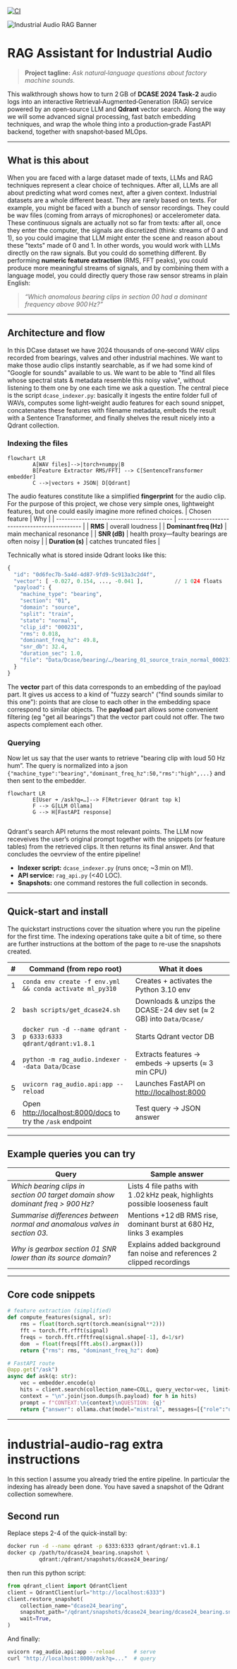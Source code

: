 [![CI](https://github.com/sylvainbonnot/industrial-audio-rag/actions/workflows/ci.yml/badge.svg)](https://github.com/sylvainbonnot/industrial-audio-rag/actions/workflows/ci.yml)


![Industrial Audio RAG Banner](docs/images/banner.png)

# RAG Assistant for Industrial Audio

> **Project tagline:** *Ask natural‑language questions about factory machine sounds.*

This walkthrough shows how to turn 2 GB of **DCASE 2024 Task‑2** audio logs into an interactive Retrieval‑Augmented‑Generation (RAG) service powered by an open‑source LLM and **Qdrant** vector search.
Along the way we will some advanced signal processing, fast batch embedding techniques, and wrap the whole thing into a production‑grade FastAPI backend, together with snapshot‑based MLOps.

---

##  What is this about
When you are faced with a large dataset made of texts, LLMs and RAG techniques represent a clear choice of techniques. After all, LLMs are all about predicting what word comes next, after a given context.
Industrial datasets are a whole different beast. They are rarely based on texts. For example, you might be faced with a bunch of sensor recordings. They could be wav files (coming from arrays of microphones) or accelerometer data. These continuous signals are actually not so far from texts: after all, once they enter the computer, the signals are discretized (think: streams of 0 and 1), so you could imagine that LLM might enter the scene and reason about these "texts" made of 0 and 1. In other words, you would work with LLMs directly on the raw signals. But you could do something different. By performing **numeric feature extraction** (RMS, FFT peaks), you could produce more meaningful streams of signals, and by combining them with a language model, you could directly query those raw sensor streams in plain English:

> *“Which anomalous bearing clips in section 00 had a dominant frequency above 900 Hz?”*


---

## Architecture and flow
In this DCase dataset we have 2024 thousands of one‑second WAV clips recorded from bearings, valves and other industrial machines.
We want to make those audio clips instantly searchable, as if we had some kind of "Google for sounds" available to us. We want to be able to "find all files whose spectral stats & metadata resemble this noisy valve", without listening to them one by one each time we ask a question. The central piece is the script ```dcase_indexer.py```: basically it ingests the entire folder full of WAVs, computes some light‑weight audio features for each sound snippet, concatenates these features with filename metadata, embeds the result with a Sentence Transformer, and finally shelves the result nicely into a Qdrant collection.

### Indexing the files
```mermaid
flowchart LR
        A[WAV files]-->|torch+numpy|B
        B[Feature Extractor RMS/FFT] --> C[SentenceTransformer embedder]
        C -->|vectors + JSON| D[Qdrant]
```

The audio features constitute like a simplified **fingerprint** for the audio clip. For the purpose of this project, we chose very simple ones, lightweight features, but one could easily imagine more refined choices.
| Chosen feature                                   | Why                                   |
| ----------------------------------------- | -------------------------------------------- |
| **RMS**                                   | overall loudness                             |
| **Dominant freq (Hz)**                    | main mechanical resonance                    |
| **SNR (dB)**                              | health proxy—faulty bearings are often noisy |
| **Duration (s)**                          | catches truncated files                      |


Technically what is stored inside Qdrant looks like this:
```python
{
  "id": "0d6fec7b-5a4d-4d87-9fd9-5c913a3c2d4f",
  "vector": [ -0.027, 0.154, ..., -0.041 ],          // 1 024 floats
  "payload": {
    "machine_type": "bearing",
    "section": "01",
    "domain": "source",
    "split": "train",
    "state": "normal",
    "clip_id": "000231",
    "rms": 0.018,
    "dominant_freq_hz": 49.8,
    "snr_db": 32.4,
    "duration_sec": 1.0,
    "file": "Data/Dcase/bearing/…/bearing_01_source_train_normal_000231.wav"
  }
}
```

The **vector** part of this data corresponds to an embedding of the payload part. It gives us access to a kind of "fuzzy search" ("find sounds similar to this one"): points that are close to each other in the embedding space correspond to similar objects. The **payload** part allows some convenient filtering (eg "get all bearings") that the vector part could not offer. The two aspects complement each other.

### Querying

Now let us say that the user wants to retrieve "bearing clip with loud 50 Hz hum”. The query is normalized into a json ```{"machine_type":"bearing","dominant_freq_hz":50,"rms":"high",...}``` and then sent to the embedder. 
```mermaid
flowchart LR
        E[User ➜ /ask?q=…]--> F[Retriever Qdrant top k]
        F --> G[LLM Ollama]
        G --> H[FastAPI response]
    
```
Qdrant's search API returns the most relevant points. The LLM now receveives the user’s original prompt together with the snippets (or feature tables) from the retrieved clips. It then returns its final answer. And that concludes the oevrview of the entire pipeline!


* **Indexer script:** `dcase_indexer.py` (runs once; \~3 min on M1).
* **API service:** `rag_api.py` (<40 LOC).
* **Snapshots:** one command restores the full collection in seconds.

---

## Quick‑start and install
The quickstart instructions cover the situation where you run the pipeline for the first time. The indexing operations take quite a bit of time, so there are further instructions at the bottom of the page to re-use the snapshots created. 

| # | Command (from repo root)                                                                                                                       | What it does                                                        |
| - | ---------------------------------------------------------------------------------------------------------------------------------------------- | ------------------------------------------------------------------- |
| 1 | `conda env create -f env.yml && conda activate ml_py310`                                                                                       | Creates + activates the Python 3.10 env                             |
| 2 | `bash scripts/get_dcase24.sh`                                                                                                                  | Downloads & unzips the DCASE-24 dev set (≈ 2 GB) into `Data/Dcase/` |
| 3 | `docker run -d --name qdrant -p 6333:6333 qdrant/qdrant:v1.8.1`                                                                                | Starts Qdrant vector DB                                             |
| 4 | `python -m rag_audio.indexer --data Data/Dcase`                                                                                                | Extracts features → embeds → upserts (≈ 3 min CPU)                  |
| 5 | `uvicorn rag_audio.api:app --reload`                                                                                                           | Launches FastAPI on [http://localhost:8000](http://localhost:8000)  |
| 6 | Open [http://localhost:8000/docs](http://localhost:8000/docs) to try the `/ask` endpoint | Test query → JSON answer                                            |


---

## Example queries you can try

| Query                                                                          | Sample answer                                                               |
| ------------------------------------------------------------------------------ | --------------------------------------------------------------------------- |
| *Which bearing clips in section 00 target domain show dominant freq > 900 Hz?* | Lists 4 file paths with 1 .02 kHz peak, highlights possible looseness fault |
| *Summarise differences between normal and anomalous valves in section 03.*     | Mentions +12 dB RMS rise, dominant burst at 680 Hz, links 3 examples        |
| *Why is gearbox section 01 SNR lower than its source domain?*                  | Explains added background fan noise and references 2 clipped recordings     |

---

## Core code snippets

```python
# feature extraction (simplified)
def compute_features(signal, sr):
    rms = float(torch.sqrt(torch.mean(signal**2)))
    fft = torch.fft.rfft(signal)
    freqs = torch.fft.rfftfreq(signal.shape[-1], d=1/sr)
    dom  = float(freqs[fft.abs().argmax()])
    return {"rms": rms, "dominant_freq_hz": dom}
```

```python
# FastAPI route
@app.get("/ask")
async def ask(q: str):
    vec = embedder.encode(q)
    hits = client.search(collection_name=COLL, query_vector=vec, limit=6)
    context = "\n".join(json.dumps(h.payload) for h in hits)
    prompt = f"CONTEXT:\n{context}\nQUESTION: {q}"
    return {"answer": ollama.chat(model="mistral", messages=[{"role":"user","content":prompt}])["message"]["content"]}
```

---

# industrial-audio-rag extra instructions
In this section I assume you already tried the entire pipeline. In particular the indexing has already been done. You have saved a snapshot of the Qdrant collection somewhere.

## Second run
Replace steps 2-4 of the quick-install by:

```bash
docker run -d --name qdrant -p 6333:6333 qdrant/qdrant:v1.8.1
docker cp /path/to/dcase24_bearing.snapshot \
          qdrant:/qdrant/snapshots/dcase24_bearing/
```

then run this python script:

```python
from qdrant_client import QdrantClient
client = QdrantClient(url="http://localhost:6333")
client.restore_snapshot(
    collection_name="dcase24_bearing",
    snapshot_path="/qdrant/snapshots/dcase24_bearing/dcase24_bearing.snapshot",
    wait=True,
)
```

And finally:

```bash
uvicorn rag_audio.api:app --reload      # serve
curl "http://localhost:8000/ask?q=..."  # query
```
